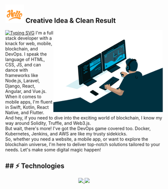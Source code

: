 ## <img height="60" width="60" src="https://github.com/luckypanda777/Luckypanda777/blob/main/img/hello.gif" /> Creative Idea & Clean Result
[![Typing SVG](https://readme-typing-svg.herokuapp.com?font=Pacifico&color=%2336BCF7&size=48&center=true&vCenter=true&width=1200&height=100&lines=Senior+Front-end+Developer;Senior+Back-end+Developer;Senior+Blockchain+Deveoper)](https://git.io/typing-svg)
<img align="right" width="350" src="https://github.com/luckypanda777/Luckypanda777/blob/main/img/image03.gif" />
I'm a full stack developer with a knack for web, mobile, blockchain, and DevOps. I speak the language of HTML, CSS, JS, and can dance with frameworks like Node.js, Laravel, Django, React, Angular, and Vue.js. When it comes to mobile apps, I'm fluent in Swift, Kotlin, React Native, and Flutter. And hey, if you need to dive into the exciting world of blockchain, I know my way around Solidity, Truffle, and Web3.js. 
 </br>
But wait, there's more! I've got the DevOps game covered too. Docker, Kubernetes, Jenkins, and AWS are like my trusty sidekicks. 
 </br>
So, whether you need a website, a mobile app, or want to explore the blockchain universe, I'm here to deliver top-notch solutions tailored to your needs. Let's make some digital magic happen! 

<h2>## ⚡ Technologies</h2>
<p align="center">
  <a href="https://skillicons.dev">
    <img src="https://skillicons.dev/icons?i=ts,js,nodejs,angular,react,nuxt,next,express,vue,laravel,php,wordpress,css,html,figma,python,django,flask,fastapi,cpp,qt,dotnet,androidstudio,flutter,java,go,,,docker,postgresql,mysql,mongodb,firebase,postman,cloudflare,aws,azure&perline=13"/>
  </a>
   <img src="https://github.com/abbasbayat0/abbasbayat0/assets/120355368/7cede4fe-7088-4b76-9e28-f9e42dac3205">
</p>
